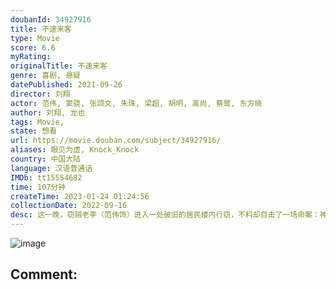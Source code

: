 ```yaml
---
doubanId: 34927916
title: 不速来客
type: Movie
score: 6.6
myRating: 
originalTitle: 不速来客
genre: 喜剧, 悬疑
datePublished: 2021-09-26
director: 刘翔
actor: 范伟, 窦骁, 张颂文, 朱珠, 梁超, 胡明, 高尚, 蔡鹭, 东方晓
author: 刘翔, 龙也
tags: Movie, 
state: 想看
url: https://movie.douban.com/subject/34927916/
aliases: 眼见为虚, Knock_Knock
country: 中国大陆
language: 汉语普通话
IMDb: tt15554682
time: 107分钟
createTime: 2023-01-24 01:24:56
collectionDate: 2022-09-16
desc: 这一晚，窃贼老李（范伟饰）进入一处破旧的居民楼内行窃，不料却目击了一场命案：神秘女子（朱珠饰）离奇被杀，就在老李拼命制伏凶手阎正（张颂文饰）之际，外卖员马明亮（窦骁饰）突然也莫名其妙地出现在这...
---
```


![image](p2687924214.jpg)

Comment: 
---

